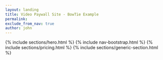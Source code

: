 ```yaml
---
layout: landing
title: Video Paywall Site - BowTie Example
permalink: 
exclude_from_nav: true
author: john
---
```

<!-- Remove this page -->

{% include sections/hero.html %}
{% include nav-bootstrap.html %}
{% include sections/pricing.html %}
{% include sections/generic-section.html %}

